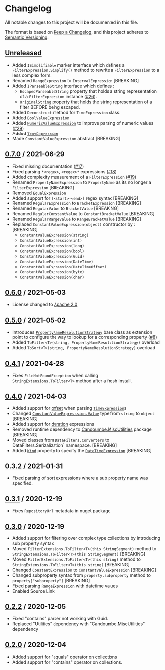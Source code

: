 # Changelog

All notable changes to this project will be documented in this file.

The format is based on [Keep a Changelog](https://keepachangelog.com/en/1.0.0/),
and this project adheres to [Semantic Versioning](https://semver.org/spec/v2.0.0.html).

## [Unreleased]
- Added `ISimplifiable` marker interface which defines a `FilterExpression.Simplify()` method to rewrite a 
`FilterExpression` to a less complex form.
- Renamed `RangeExpression` to `IntervalExpression` [BREAKING]
- Added `IParseableString` interface which defines :
  - `EscapedParseableString` property that holds a string representation of a `FilterExpression` instance ([#26](https://github.com/candoumbe/datafilters/issues/26)).
  - `OriginalString` property that holds the string representation of a filter BEFORE being escaped.
- Added `Deconstruct` method for `TimeExpression` class.
- Added `BoolValueExpression`
- Added [`NumericValueExpression`](/src/DataFilters/Grammar/Syntax/NumericValueExpression.cs) to improve parsing of numeric values ([#29](https://github.com/candoumbe/datafilters/issues/29))
- Added [`TextExpression`](/src/DataFilters/Grammar/Syntax/TextExpression.cs)
- Made `ConstantValueExpression` abstract [BREAKING]

## [0.7.0] / 2021-06-29
- Fixed missing documentation ([#17](https://github.com/candoumbe/datafilters/issues/17))
- Fixed parsing `*<regex>`, `<regex>*` expressions ([#18](https://github.com/candoumbe/datafilters/issues/18))
- Added complexity measurement of a `FilterExpression` ([#19](https://github.com/candoumbe/datafilters/issues/19))
- Renamed `PropertyNameExpression` to `PropertyName` as its no longer a `FilterExpression` [BREAKING]
- Removed `EqualExpression`
- Added support for `[<start>-<end>]` regex syntax [BREAKING]
- Renamed `RegularExpression` to `BracketExpression` [BREAKING]
- Renamed `RegularValue` to `BracketValue` [BREAKING]
- Renamed `RegularConstantValue` to `ConstantBracketValue` [BREAKING]
- Renamed `RegularRangeValue` to `RangeBracketValue` [BREAKING]
- Replaced `ConstantValueExpression(object)` constructor by : [BREAKING]
  - `ConstantValueExpression(string)`
  - `ConstantValueExpression(int)`
  - `ConstantValueExpression(long)`
  - `ConstantValueExpression(bool)`
  - `ConstantValueExpression(Guid)`
  - `ConstantValueExpression(DateTime)`
  - `ConstantValueExpression(DateTimeOffset)`
  - `ConstantValueExpression(byte)`
  - `ConstantValueExpression(char)`

## [0.6.0] / 2021-05-03
- License changed to [Apache 2.0](https://spdx.org/licenses/Apache-2.0.html)


## [0.5.0] / 2021-05-02
- Introduces [`PropertyNameResolutionStrategy`](/src/DataFilters/Casing/PropertyNameResolutionStrategy.cs) base class as extension point to configure the way to lookup 
for a corresponding property ([#8](https://github.com/candoumbe/datafilters/issues/8))
- Added `ToFilter<T>(string, PropertyNameResolutionStrategy)` overload
- Added `ToSort<T>(string, PropertyNameResolutionStrategy)` overload

## [0.4.1] / 2021-04-28
- Fixes `FileNotFoundException` when calling `StringExtensions.ToFilter<T>` method after a fresh install.

## [0.4.0] / 2021-04-03
- Added support for [offset](/src/DataFilters/Grammar/Syntax/TimeOffset.cs) when parsing [`TimeExpression`](/src/DataFilters/Grammar/Syntax/TimeExpression.cs)s
- Changed [`ConstantValueExpresssion.Value`](/src/DataFilters/Grammar/Syntax/ConstantValueExpression.cs) type from `string` to `object` [BREAKING]
- Added support for [duration](/src/DataFilters/Grammar/Syntax/DurationExpression.cs) expressions
- Removed runtime dependency to [Candoumbe.MiscUtilities](https://www.nuget.org/packages/Candoumbe.MiscUtilities/) package [BREAKING]
- Moved classes from `DataFilters.Converters` to DataFilters.Serizalization` namespace. [BREAKING]
- Added [`Kind`](/src/DataFilters/Grammar/Syntax/DateTimeExpressionKind.cs) property to specify the [`DateTimeExpression`](/src/DataFilters/Grammar/Syntax/DateTimeExpression.cs) [BREAKING]

## [0.3.2] / 2021-01-31
- Fixed parsing of sort expressions where a sub property name was specified.

## [0.3.1] / 2020-12-19
- Fixes `RepositoryUrl` metadata in nuget package

## [0.3.0] / 2020-12-19
- Added support for filtering over complex type collections by introducing sub property syntax
- Moved `FilterExtensions.ToFilter<T>(this StringSegment)` method to `StringExtensions.ToFilter<T>(this StringSegment)` [BREAKING]
- Moved `FilterExtensions.ToFilter<T>(this string)` method to `StringExtensions.ToFilter<T>(this string)` [BREAKING]
- Changed `ConstantExpression` to `ConstantValueExpression` [BREAKING]
- Changed subproperty syntax from `property.subproperty` method to `property["subproperty"]` [BREAKING]
- Fixed parsing [`RangeExpression`](src/DataFilters/Grammar/Syntax/IntervalExpression.cs) with datetime values
- Enabled Source Link

## [0.2.2] / 2020-12-05
- Fixed "contains" parser not working with Guid.
- Replaced "Utilities" dependency with "Candoumbe.MiscUtilities" dependency

## [0.2.0] / 2020-12-04
- Added support for "equals" operator on collections
- Added support for "contains" operator on collections.

[Unreleased]: https://github.com/candoumbe/DataFilters/compare/0.7.0...HEAD
[0.7.0]: https://github.com/candoumbe/DataFilters/compare/0.6.0...0.7.0
[0.6.0]: https://github.com/candoumbe/DataFilters/compare/0.5.0...0.6.0
[0.5.0]: https://github.com/candoumbe/DataFilters/compare/0.4.1...0.5.0
[0.4.1]: https://github.com/candoumbe/DataFilters/compare/0.4.0...0.4.1
[0.4.0]: https://github.com/candoumbe/DataFilters/compare/0.3.2...0.4.0
[0.3.2]: https://github.com/candoumbe/DataFilters/compare/0.3.1...0.3.2
[0.3.1]: https://github.com/candoumbe/DataFilters/compare/0.3.0...0.3.1
[0.3.0]: https://github.com/candoumbe/DataFilters/compare/0.2.2...0.3.0
[0.2.2]: https://github.com/candoumbe/DataFilters/compare/0.2.0...0.2.2
[0.2.0]: https://github.com/candoumbe/DataFilters/tree/0.2.0

